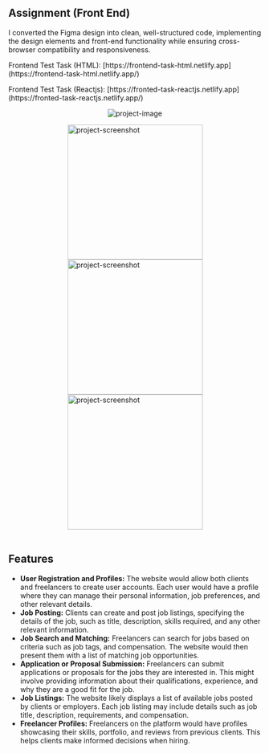## Assignment (Front End)

<p>I converted the Figma design into clean, well-structured code, implementing the design elements and front-end functionality while ensuring cross-browser compatibility and responsiveness.</p>
<p>Frontend Test Task (HTML): [https://frontend-task-html.netlify.app](https://frontend-task-html.netlify.app/)</p>
<p>Frontend Test Task (Reactjs): [https://fronted-task-reactjs.netlify.app](https://fronted-task-reactjs.netlify.app/)</p>

<p align="center"><img src="https://i.ibb.co.com/vvWN6qx/Screenshot-4.png" alt="project-image"></p>
<div style="display: flex;flex-wrap: wrap;justify-content: center;align-items: center;">
  <img src="https://i.ibb.co.com/0q6ZCbk/Screenshot-5-min.png" alt="project-screenshot" width="269">
  <img src="https://i.ibb.co.com/t22RKhR/Screenshot-6-min.png" alt="project-screenshot" width="269">
  <img src="https://i.ibb.co.com/Gdgmgmb/Screenshot-7-min.png" alt="project-screenshot" width="269">
</div>
<br/>

## Features
 - <b>User Registration and Profiles:</b> The website would allow both clients and freelancers to create user accounts. Each user would have a profile where they can manage their personal information, job preferences, and other relevant details.
 - <b>Job Posting:</b> Clients can create and post job listings, specifying the details of the job, such as title, description, skills required, and any other relevant information.
 - <b>Job Search and Matching:</b> Freelancers can search for jobs based on criteria such as job tags, and compensation. The website would then present them with a list of matching job opportunities.
 - <b>Application or Proposal Submission:</b> Freelancers can submit applications or proposals for the jobs they are interested in. This might involve providing information about their qualifications, experience, and why they are a good fit for the job.
 - <b>Job Listings:</b> The website likely displays a list of available jobs posted by clients or employers. Each job listing may include details such as job title, description, requirements, and compensation.
 - <b>Freelancer Profiles:</b> Freelancers on the platform would have profiles showcasing their skills, portfolio, and reviews from previous clients. This helps clients make informed decisions when hiring.
